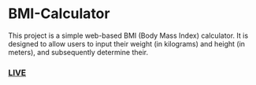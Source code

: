 # BMI-Calculator


<p>This project is a simple web-based BMI (Body Mass Index) calculator. It is designed to allow users to input their weight (in kilograms) and height (in meters), and subsequently determine their.</p>

<h3><a href = "https://arjun91029.github.io/BMI-Calculator/">LIVE</a></h3>
